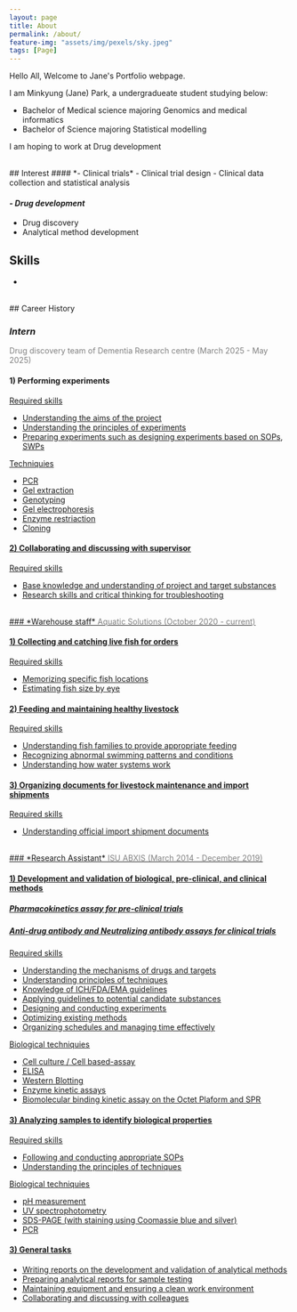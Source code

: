 ```yaml
---
layout: page
title: About
permalink: /about/
feature-img: "assets/img/pexels/sky.jpeg"
tags: [Page]
---
```


Hello All,
Welcome to Jane's Portfolio webpage.

I am Minkyung (Jane) Park, a undergradueate student studying below:  
 - Bachelor of Medical science majoring Genomics and medical informatics  
 - Bachelor of Science majoring Statistical modelling  
 
 I am hoping to work at Drug development 

<br>
## Interest 
#### *- Clinical trials*
- Clinical trial design
- Clinical data collection and statistical analysis

#### *- Drug development*
- Drug discovery
- Analytical method development


## Skills
- 


<br>
## Career History

### *Intern*
<span style="color:grey;"> Drug discovery team of Dementia Research centre (March 2025 - May 2025)</span>  
#### 1) Performing experiments
<u> Required skills<u>
- Understanding the aims of the project
- Understanding the principles of experiments
- Preparing experiments such as designing experiments based on SOPs, SWPs

<u> Techniquies<u>
- PCR
- Gel extraction
- Genotyping
- Gel electrophoresis
- Enzyme restriaction
- Cloning

#### 2) Collaborating and discussing with supervisor
<u> Required skills<u>
- Base knowledge and understanding of project and target substances
- Research skills and critical thinking for troubleshooting


<br>
### *Warehouse staff*
<span style="color:grey;">Aquatic Solutions (October 2020 - current)</span>
 
#### 1) Collecting and catching live fish for orders
<u> Required skills<u>
- Memorizing specific fish locations
- Estimating fish size by eye

#### 2) Feeding and maintaining healthy livestock
<u> Required skills<u>
- Understanding fish families to provide appropriate feeding
- Recognizing abnormal swimming patterns and conditions
- Understanding how water systems work

#### 3) Organizing documents for livestock maintenance and import shipments
<u> Required skills<u>
- Understanding official import shipment documents


<br>
### *Research Assistant*
<span style="color:grey;">ISU ABXIS (March 2014 - December 2019)</span> 

#### 1) Development and validation of biological, pre-clinical, and clinical methods
##### Pharmacokinetics assay for pre-clinical trials
##### Anti-drug antibody and Neutralizing antibody assays for clinical trials

<u>Required skills<u>
- Understanding the mechanisms of drugs and targets
- Understanding principles of techniques
- Knowledge of ICH/FDA/EMA guidelines
- Applying guidelines to potential candidate substances
- Designing and conducting experiments
- Optimizing existing methods
- Organizing schedules and managing time effectively
            
<u>Biological techniquies<u>
- Cell culture / Cell based-assay
- ELISA
- Western Blotting
- Enzyme kinetic assays
- Biomolecular binding kinetic assay on the Octet Plaform and SPR


#### 3) Analyzing samples to identify biological properties

<u>Required skills<u>
- Following and conducting appropriate SOPs
- Understanding the principles of techniques

<u>Biological techniquies<u>
- pH measurement
- UV spectrophotometry
- SDS-PAGE (with staining using Coomassie blue and silver)
- PCR

#### 3) General tasks
- Writing reports on the development and validation of analytical methods
- Preparing analytical reports for sample testing
- Maintaining equipment and ensuring a clean work environment
- Collaborating and discussing with colleagues

